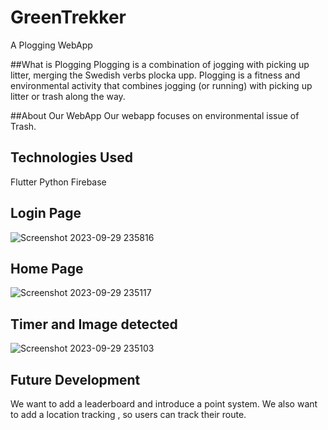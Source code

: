 # GreenTrekker 
A Plogging WebApp

##What is Plogging
Plogging is a combination of jogging with picking up litter, merging the Swedish verbs plocka upp.
Plogging is a fitness and environmental activity that combines jogging (or running) with picking up litter or trash along the way.

##About Our WebApp
Our webapp focuses on environmental issue of Trash. 

## Technologies Used
Flutter
Python 
Firebase


## Login Page
![Screenshot 2023-09-29 235816](https://github.com/khushi463-tyagi/GFG_ECOTECH/assets/66127538/eca86e87-aef7-4f5b-9c0d-804b48a778b4)


## Home Page
![Screenshot 2023-09-29 235117](https://github.com/khushi463-tyagi/GFG_ECOTECH/assets/66127538/f5915a7a-aa94-4757-a5bf-460c775d13d3)

## Timer and Image detected
![Screenshot 2023-09-29 235103](https://github.com/khushi463-tyagi/GFG_ECOTECH/assets/66127538/cb1d4a95-736a-4238-bbe6-629422718e60)


## Future Development
We want to add a leaderboard and introduce a point system.
We also want to add  a location tracking , so users can track their route.
  
